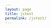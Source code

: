 ```yaml
---
layout: page
title: jstest
permalink: /jstest/
---
```


<html>


<script type = "text/javascript" src = "assets/movingBox.js">
</script>

</html>

